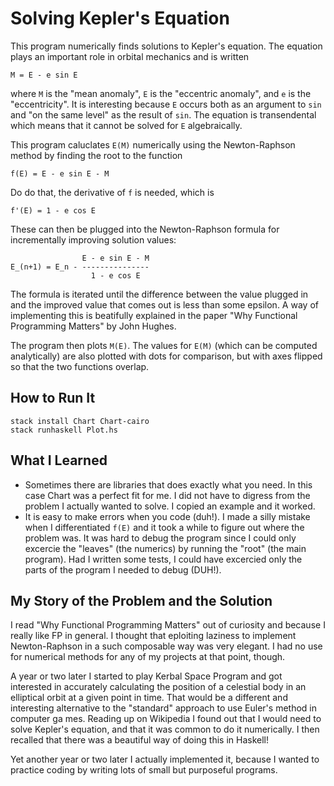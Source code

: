 # Solving Kepler's Equation

This program numerically finds solutions to Kepler's equation. The
equation plays an important role in orbital mechanics and is written

    M = E - e sin E

where `M` is the "mean anomaly", `E` is the "eccentric anomaly", and
`e` is the "eccentricity". It is interesting because `E` occurs both
as an argument to `sin` and "on the same level" as the result of
`sin`. The equation is transendental which means that it cannot be
solved for `E` algebraically.

This program caluclates `E(M)` numerically using the Newton-Raphson
method by finding the root to the function

    f(E) = E - e sin E - M

Do do that, the derivative of `f` is needed, which is

    f'(E) = 1 - e cos E

These can then be plugged into the Newton-Raphson formula for
incrementally improving solution values:

                    E - e sin E - M
    E_(n+1) = E_n - ---------------
                      1 - e cos E

The formula is iterated until the difference between the value plugged
in and the improved value that comes out is less than some epsilon. A
way of implementing this is beatifully explained in the paper "Why
Functional Programming Matters" by John Hughes.

The program then plots `M(E)`. The values for `E(M)` (which can be
computed analytically) are also plotted with dots for comparison, but
with axes flipped so that the two functions overlap.

## How to Run It

    stack install Chart Chart-cairo
    stack runhaskell Plot.hs

## What I Learned

* Sometimes there are libraries that does exactly what you need. In
  this case Chart was a perfect fit for me. I did not have to digress
  from the problem I actually wanted to solve. I copied an example and
  it worked.
* It is easy to make errors when you code (duh!). I made a silly
  mistake when I differentiated `f(E)` and it took a while to figure
  out where the problem was. It was hard to debug the program since I
  could only excercie the "leaves" (the numerics) by running the
  "root" (the main program). Had I written some tests, I could have
  excercied only the parts of the program I needed to debug (DUH!).

## My Story of the Problem and the Solution

I read "Why Functional Programming Matters" out of curiosity and
because I really like FP in general. I thought that eploiting laziness
to implement Newton-Raphson in a such composable way was very
elegant. I had no use for numerical methods for any of my projects at
that point, though.

A year or two later I started to play Kerbal Space Program and got
interested in accurately calculating the position of a celestial body
in an elliptical orbit at a given point in time. That would be a
different and interesting alternative to the "standard" approach to
use Euler's method in computer ga mes. Reading up on Wikipedia I found
out that I would need to solve Kepler's equation, and that it was
common to do it numerically. I then recalled that there was a
beautiful way of doing this in Haskell!

Yet another year or two later I actually implemented it, because I
wanted to practice coding by writing lots of small but purposeful
programs.
